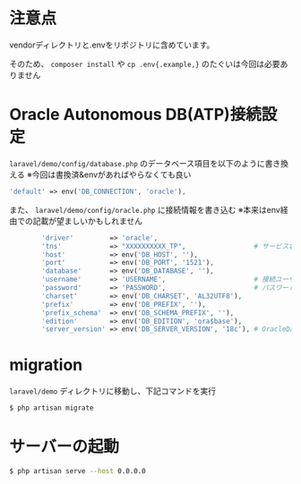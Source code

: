 # 注意点

vendorディレクトリと.envをリポジトリに含めています。

そのため、 `composer install` や `cp .env{.example,}` のたぐいは今回は必要ありません

# Oracle Autonomous DB(ATP)接続設定

`laravel/demo/config/database.php` のデータベース項目を以下のように書き換える ※今回は書換済&envがあればやらなくても良い

```php
'default' => env('DB_CONNECTION', 'oracle'),
```

また、 `laravel/demo/config/oracle.php` に接続情報を書き込む
※本来はenv経由での記載が望ましいかもしれません

```php
        'driver'         => 'oracle',
        'tns'            => "XXXXXXXXXX_TP",                 # サービス名
        'host'           => env('DB_HOST', ''),
        'port'           => env('DB_PORT', '1521'),
        'database'       => env('DB_DATABASE', ''),
        'username'       => 'USERNAME',                      # 接続ユーザー名
        'password'       => 'PASSWORD',                      # パスワード
        'charset'        => env('DB_CHARSET', 'AL32UTF8'),
        'prefix'         => env('DB_PREFIX', ''),
        'prefix_schema'  => env('DB_SCHEMA_PREFIX', ''),
        'edition'        => env('DB_EDITION', 'ora$base'),
        'server_version' => env('DB_SERVER_VERSION', '18c'), # OracleDatabaseのバージョン
```


# migration
`laravel/demo` ディレクトリに移動し、下記コマンドを実行

```bash
$ php artisan migrate
```

# サーバーの起動

```bash
$ php artisan serve --host 0.0.0.0
```

